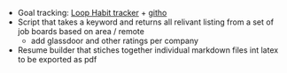 * Goal tracking: [Loop Habit tracker](https://github.com/iSoron/uhabits) + [githo](https://github.com/Glitchy-Tozier/githo)
* Script that takes a keyword and returns all relivant listing from a set of job boards based on area / remote
  * add glassdoor and other ratings per company
* Resume builder that stiches together individual markdown files int latex to be exported as pdf
